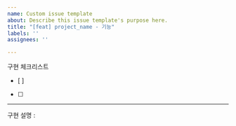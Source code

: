 ```yaml
---
name: Custom issue template
about: Describe this issue template's purpose here.
title: "[feat] project_name - 기능"
labels: ''
assignees: ''

---
```


구현 체크리스트 
- [ ] 
- [ ]
---
구현 설명 :
